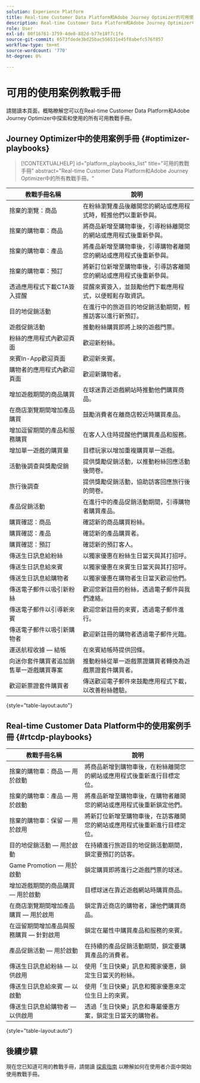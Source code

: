```yaml
---
solution: Experience Platform
title: Real-time Customer Data Platform和Adobe Journey Optimizer的可用使用案例手冊。
description: Real-time Customer Data Platform和Adobe Journey Optimizer中的所有教戰手冊。
role: User
exl-id: 00f16761-3759-4de0-882d-b77e18f7c1fe
source-git-commit: 6573fdede3bd25bac556531e45f8abefc576f857
workflow-type: tm+mt
source-wordcount: '770'
ht-degree: 0%

---
```


# 可用的使用案例教戰手冊

請閱讀本頁面，概略瞭解您可以在Real-time Customer Data Platform和Adobe Journey Optimizer中探索和使用的所有可用教戰手冊。

## Journey Optimizer中的使用案例手冊 {#optimizer-playbooks}

>[!CONTEXTUALHELP]
>id="platform_playbooks_list"
>title="可用的教戰手冊"
>abstract="Real-time Customer Data Platform和Adobe Journey Optimizer中的所有教戰手冊。"

| 教戰手冊名稱 | 說明 |
| ------------- |  ----------- |
| 捨棄的瀏覽：商品 | 在粉絲瀏覽產品後離開您的網站或應用程式時，輕推他們以重新參與。 |
| 捨棄的購物車：商品 | 將商品新增至購物車後，引導粉絲離開您的網站或應用程式後重新參與。 |
| 捨棄的購物車：產品 | 將產品新增至購物車後，引導購物者離開您的網站或應用程式後重新參與。 |
| 捨棄的購物車：預訂 | 將新訂位新增至購物車後，引導訪客離開您的網站或應用程式後重新參與。 |
| 透過應用程式下載CTA簽入提醒 | 提醒來賓簽入，並鼓勵他們下載應用程式，以便輕鬆存取資訊。 |
| 目的地促銷活動 | 在進行中的旅遊目的地促銷活動期間，輕推訪客以進行新預訂。 |
| 遊戲促銷活動 | 推動粉絲購買即將上映的遊戲門票。 |
| 粉絲的應用程式內歡迎頁面 | 歡迎新粉絲。 |
| 來賓In-App歡迎頁面 | 歡迎新來賓。 |
| 購物者的應用程式內歡迎頁面 | 歡迎新購物者。 |
| 增加遊戲期間的商品購買 | 在球迷靠近遊戲網站時推動他們購買商品。 |
| 在商店瀏覽期間增加產品購買 | 鼓勵消費者在離商店較近時購買產品。 |
| 增加逗留期間的產品和服務購買 | 在客人入住時提醒他們購買產品和服務。 |
| 增加單一遊戲的購買量 | 目標玩家以增加重複購買單一遊戲。 |
| 活動後調查與獎勵促銷 | 提供獎勵促銷活動，以推動粉絲回應活動後問卷。 |
| 旅行後調查 | 提供獎勵促銷活動，協助訪客回應旅行後的問卷。 |
| 產品促銷活動 | 在進行中的產品促銷活動期間，引導購物者購買產品。 |
| 購買確認：商品 | 確認新的商品購買粉絲。 |
| 購買確認：產品 | 確認新的產品購買者。 |
| 購買確認：預訂 | 確認新的預訂客人。 |
| 傳送生日訊息給粉絲 | 以獨家優惠在粉絲生日當天與其打招呼。 |
| 傳送生日訊息給來賓 | 以獨家優惠在來賓生日當天與其打招呼。 |
| 傳送生日訊息給購物者 | 以獨家優惠在購物者生日當天歡迎他們。 |
| 傳送電子郵件以吸引新粉絲 | 歡迎您新註冊的粉絲，透過電子郵件與我們連絡。 |
| 傳送電子郵件以引導新來賓 | 歡迎您新註冊的來賓，透過電子郵件進行。 |
| 傳送電子郵件以吸引新購物者 | 歡迎新註冊的購物者透過電子郵件光臨。 |
| 運送航程收據 — 結帳 | 在來賓結帳時提供回條。 |
| 向迷你套件購買者追加銷售單一遊戲購買專案 | 推動粉絲從單一遊戲票證購買者轉換為遊戲票證套件購買者。 |
| 歡迎新票證套件購買者 | 傳送歡迎電子郵件來鼓勵應用程式下載，以改善粉絲體驗。 |

{style="table-layout:auto"}

## Real-time Customer Data Platform中的使用案例手冊 {#rtcdp-playbooks}

| 教戰手冊名稱 | 說明 |
| ------------- | ----------- |
| 捨棄的購物車：商品 — 用於啟動 | 將商品新增到購物車後，在粉絲離開您的網站或應用程式後重新進行目標定位。 |
| 捨棄的購物車：產品 — 用於啟動 | 將產品新增至購物車後，在購物者離開您的網站或應用程式後重新鎖定他們。 |
| 捨棄的購物車：保留 — 用於啟用 | 將新訂位新增至購物車後，在訪客離開您的網站或應用程式後重新進行目標定位。 |
| 目的地促銷活動 — 用於啟動 | 在持續進行旅遊目的地促銷活動期間，鎖定要預訂的訪客。 |
| Game Promotion — 用於啟動 | 鎖定購買即將進行之遊戲門票的球迷。 |
| 增加遊戲期間的商品購買 — 用於啟動 | 目標球迷在靠近遊戲網站時購買商品。 |
| 在商店瀏覽期間增加產品購買 — 用於啟用 | 鎖定靠近商店的購物者，讓他們購買商品。 |
| 在逗留期間增加產品與服務購買 — 針對啟用 | 鎖定在屬性中購買產品和服務的來賓。 |
| 產品促銷活動 — 用於啟動 | 在持續的產品促銷活動期間，鎖定要購買產品的消費者。 |
| 傳送生日訊息給粉絲 — 以供啟用 | 使用「生日快樂」訊息和獨家優惠，鎖定生日當天的粉絲。 |
| 傳送生日訊息給來賓 — 以啟動 | 使用「生日快樂」訊息和獨家優惠來定位生日上的來賓。 |
| 傳送生日訊息給購物者 — 以供啟用 | 透過「生日快樂」訊息和專屬優惠方案，鎖定生日當天的購物者。 |

{style="table-layout:auto"}

## 後續步驟

現在您已知道可用的教戰手冊，請閱讀 [探索指南](/help/use-case-playbooks/playbooks/discover.md) 以瞭解如何在使用者介面中開始使用教戰手冊。
